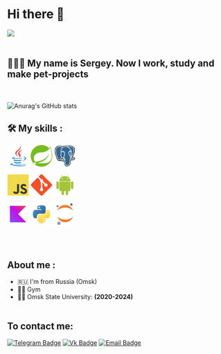 # Hi there 👋

![](https://gifdb.com/images/high/coding-function-repeat-eat-sleep-7zxwkklr847mhchm.gif)
<br></br>

## 👨🏻‍💻 My name is Sergey. Now I work, study and make pet-projects 
<br></br>
![Anurag's GitHub stats](https://github-readme-stats.vercel.app/api?username=melniknow&show_icons=true&theme=radical)



## 🛠️ My skills  :

<code><img height="50" src="https://github.com/devicons/devicon/blob/master/icons/java/java-original.svg" alt="java"></code>
<code><img height="50" src="https://github.com/devicons/devicon/blob/master/icons/spring/spring-original.svg" alt="spring"></code>
<code><img height="50" src="https://github.com/devicons/devicon/blob/master/icons/postgresql/postgresql-original.svg" alt="postgresql"></code>

<code><img height="50" src="https://github.com/devicons/devicon/blob/master/icons/javascript/javascript-original.svg" alt="javascript"></code>
<code><img height="50" src="https://github.com/devicons/devicon/blob/master/icons/git/git-original.svg" alt="git"></code>
<code><img height="50" src="https://github.com/devicons/devicon/blob/master/icons/android/android-original.svg" alt="android"></code>

<code><img height="50" src="https://github.com/devicons/devicon/blob/master/icons/kotlin/kotlin-original.svg" alt="kotlin"></code>
<code><img height="50" src="https://github.com/devicons/devicon/blob/master/icons/python/python-original.svg" alt="python"></code>
<code><img height="50" src="https://github.com/devicons/devicon/blob/master/icons/jupyter/jupyter-original.svg" alt="jupyter"></code>



<br></br>

## About me :
* 🇷🇺 I'm from Russia (Omsk)
* 🏋️‍♂️ Gym
* 👨‍🏫 Omsk State University: **(2020-2024)**
<br></br>
## To contact me:

[![Telegram Badge](https://img.shields.io/badge/-Telegram-0088cc?style=flat&logo=Telegram&logoColor=white&color=9cf)](https://t.me/melniknow)
[![Vk Badge](https://img.shields.io/badge/-Vkontakte-0088cc?style=flat&logo=VK&logoColor=white)](https://vk.com/melniknow)
[![Email Badge](https://img.shields.io/badge/-Email-0088cc?style=flat&logo=Gmail&logoColor=white&color=red)](mailto:smelnikovimit@gmail.com)
